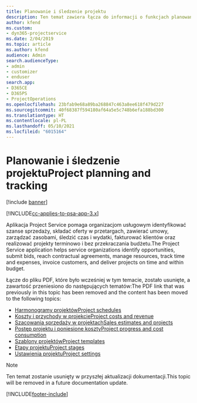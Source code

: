 ```yaml
---
title: Planowanie i śledzenie projektu
description: Ten temat zawiera łącza do informacji o funkcjach planowania i śledzenia w programie Project Service Automation.
author: kfend
ms.custom:
- dyn365-projectservice
ms.date: 2/04/2019
ms.topic: article
ms.author: kfend
audience: Admin
search.audienceType:
- admin
- customizer
- enduser
search.app:
- D365CE
- D365PS
- ProjectOperations
ms.openlocfilehash: 23bfab9e68a89ba268847c463a8ee618f479d227
ms.sourcegitcommit: 40f68387f594180af64a5e5c748b6efa188bd300
ms.translationtype: HT
ms.contentlocale: pl-PL
ms.lasthandoff: 05/10/2021
ms.locfileid: "6015164"
---
```

# <a name="project-planning-and-tracking"></a><span data-ttu-id="405ff-103">Planowanie i śledzenie projektu</span><span class="sxs-lookup"><span data-stu-id="405ff-103">Project planning and tracking</span></span>

[!include [banner](../../includes/psa-now-project-operations.md)]

[!INCLUDE[cc-applies-to-psa-app-3.x](../../includes/cc-applies-to-psa-app-3x.md)]

<span data-ttu-id="405ff-104">Aplikacja Project Service pomaga organizacjom usługowym identyfikować szanse sprzedaży, składać oferty w przetargach, zawierać umowy, zarządzać zasobami, śledzić czas i wydatki, fakturować klientów oraz realizować projekty terminowo i bez przekraczania budżetu.</span><span class="sxs-lookup"><span data-stu-id="405ff-104">The Project Service application helps service organizations identify opportunities, submit bids, reach contractual agreements, manage resources, track time and expenses, invoice customers, and deliver projects on time and within budget.</span></span> 

<span data-ttu-id="405ff-105">Łącze do pliku PDF, które było wcześniej w tym temacie, zostało usunięte, a zawartość przeniesiono do następujących tematów:</span><span class="sxs-lookup"><span data-stu-id="405ff-105">The PDF link that was previously in this topic has been removed and the content has been moved to the following topics:</span></span>

- [<span data-ttu-id="405ff-106">Harmonogramy projektów</span><span class="sxs-lookup"><span data-stu-id="405ff-106">Project schedules</span></span>](../project-creating.md)
- [<span data-ttu-id="405ff-107">Koszty i przychody w projekcie</span><span class="sxs-lookup"><span data-stu-id="405ff-107">Project costs and revenue</span></span>](../project-estimating.md)
- [<span data-ttu-id="405ff-108">Szacowania sprzedaży w projektach</span><span class="sxs-lookup"><span data-stu-id="405ff-108">Sales estimates and projects</span></span>](../project-leveraging.md)
- [<span data-ttu-id="405ff-109">Postęp projektu i poniesione koszty</span><span class="sxs-lookup"><span data-stu-id="405ff-109">Project progress and cost consumption</span></span>](../project-tracking.md)
- [<span data-ttu-id="405ff-110">Szablony projektów</span><span class="sxs-lookup"><span data-stu-id="405ff-110">Project templates</span></span>](../project-templates.md)
- [<span data-ttu-id="405ff-111">Etapy projektu</span><span class="sxs-lookup"><span data-stu-id="405ff-111">Project stages</span></span>](../project-stages.md)
- [<span data-ttu-id="405ff-112">Ustawienia projektu</span><span class="sxs-lookup"><span data-stu-id="405ff-112">Project settings</span></span>](../project-settings.md)

> [!NOTE]
> <span data-ttu-id="405ff-113">Ten temat zostanie usunięty w przyszłej aktualizacji dokumentacji.</span><span class="sxs-lookup"><span data-stu-id="405ff-113">This topic will be removed in a future documentation update.</span></span> 


[!INCLUDE[footer-include](../../includes/footer-banner.md)]